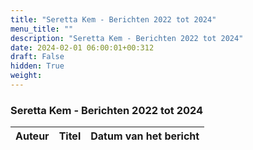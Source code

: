 ```yaml
---
title: "Seretta Kem - Berichten 2022 tot 2024"
menu_title: ""
description: "Seretta Kem - Berichten 2022 tot 2024"
date: 2024-02-01 06:00:01+00:312
draft: False
hidden: True
weight:
---
```

### Seretta Kem - Berichten 2022 tot 2024

**Auteur** | **Titel** | **Datum van het bericht**
---|---|---
